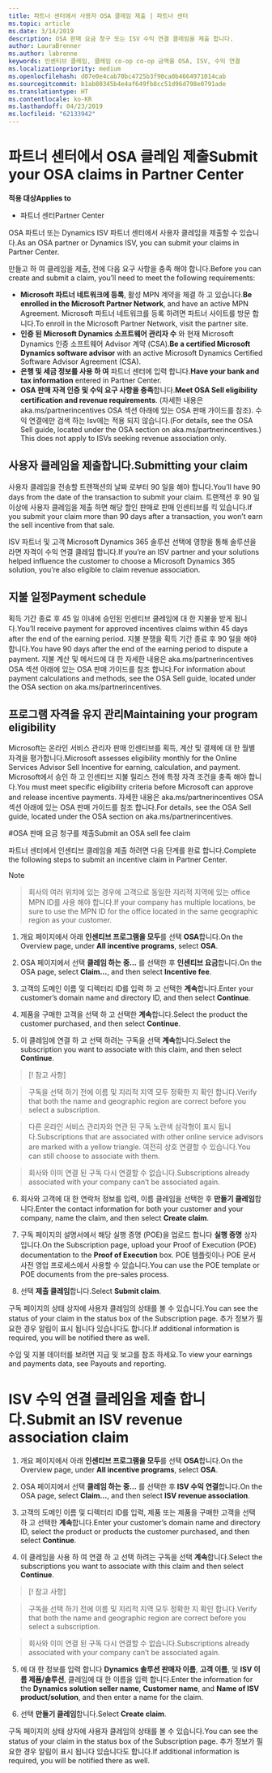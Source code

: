 ```yaml
---
title: 파트너 센터에서 사용자 OSA 클레임 제출 | 파트너 센터
ms.topic: article
ms.date: 3/14/2019
description: OSA 판매 요금 청구 또는 ISV 수익 연결 클레임을 제출 합니다.
author: LauraBrenner
ms.author: labrenne
keywords: 인센티브 클레임, 클레임 co-op co-op 금액을 OSA, ISV, 수익 연결
ms.localizationpriority: medium
ms.openlocfilehash: d07e0e4cab70bc4725b3f90ca0b4664971014cab
ms.sourcegitcommit: b1ab80345b4e4af649fb8cc51d96d798e0791ade
ms.translationtype: HT
ms.contentlocale: ko-KR
ms.lasthandoff: 04/23/2019
ms.locfileid: "62133942"
---
```

# <a name="submit-your-osa-claims-in-partner-center"></a><span data-ttu-id="78ff9-104">파트너 센터에서 OSA 클레임 제출</span><span class="sxs-lookup"><span data-stu-id="78ff9-104">Submit your OSA claims in Partner Center</span></span>

<span data-ttu-id="78ff9-105">**적용 대상**</span><span class="sxs-lookup"><span data-stu-id="78ff9-105">**Applies to**</span></span>

-  <span data-ttu-id="78ff9-106">파트너 센터</span><span class="sxs-lookup"><span data-stu-id="78ff9-106">Partner Center</span></span>

<span data-ttu-id="78ff9-107">OSA 파트너 또는 Dynamics ISV 파트너 센터에서 사용자 클레임을 제출할 수 있습니다.</span><span class="sxs-lookup"><span data-stu-id="78ff9-107">As an OSA partner or Dynamics ISV, you can submit your claims in Partner Center.</span></span> 

<span data-ttu-id="78ff9-108">만들고 하 여 클레임을 제출, 전에 다음 요구 사항을 충족 해야 합니다.</span><span class="sxs-lookup"><span data-stu-id="78ff9-108">Before you can create and submit a claim, you’ll need to meet the following requirements:</span></span> 
-   <span data-ttu-id="78ff9-109">**Microsoft 파트너 네트워크에 등록**, 활성 MPN 계약을 체결 하 고 있습니다.</span><span class="sxs-lookup"><span data-stu-id="78ff9-109">**Be enrolled in the Microsoft Partner Network**, and have an active MPN Agreement.</span></span> <span data-ttu-id="78ff9-110">Microsoft 파트너 네트워크를 등록 하려면 파트너 사이트를 방문 합니다.</span><span class="sxs-lookup"><span data-stu-id="78ff9-110">To enroll in the Microsoft Partner Network, visit the partner site.</span></span> 
-   <span data-ttu-id="78ff9-111">**인증 된 Microsoft Dynamics 소프트웨어 관리자 수** 와 현재 Microsoft Dynamics 인증 소프트웨어 Advisor 계약 (CSA).</span><span class="sxs-lookup"><span data-stu-id="78ff9-111">**Be a certified Microsoft Dynamics software advisor** with an active Microsoft Dynamics Certified Software Advisor Agreement (CSA).</span></span> 
-   <span data-ttu-id="78ff9-112">**은행 및 세금 정보를 사용 하 여** 파트너 센터에 입력 합니다.</span><span class="sxs-lookup"><span data-stu-id="78ff9-112">**Have your bank and tax information** entered in Partner Center.</span></span> 
-   <span data-ttu-id="78ff9-113">**OSA 판매 자격 인증 및 수익 요구 사항을 충족**합니다.</span><span class="sxs-lookup"><span data-stu-id="78ff9-113">**Meet OSA Sell eligibility certification and revenue requirements**.</span></span> <span data-ttu-id="78ff9-114">(자세한 내용은 aka.ms/partnerincentives OSA 섹션 아래에 있는 OSA 판매 가이드를 참조). 수익 연결에만 검색 하는 Isv에는 적용 되지 않습니다.</span><span class="sxs-lookup"><span data-stu-id="78ff9-114">(For details, see the OSA Sell guide, located under the OSA section on aka.ms/partnerincentives.) This does not apply to ISVs seeking revenue association only.</span></span> 

## <a name="submitting-your-claim"></a><span data-ttu-id="78ff9-115">사용자 클레임을 제출합니다.</span><span class="sxs-lookup"><span data-stu-id="78ff9-115">Submitting your claim</span></span>

<span data-ttu-id="78ff9-116">사용자 클레임을 전송할 트랜잭션의 날짜 로부터 90 일을 해야 합니다.</span><span class="sxs-lookup"><span data-stu-id="78ff9-116">You’ll have 90 days from the date of the transaction to submit your claim.</span></span> <span data-ttu-id="78ff9-117">트랜잭션 후 90 일 이상에 사용자 클레임을 제출 하면 해당 할인 판매로 판매 인센티브를 킥 있습니다.</span><span class="sxs-lookup"><span data-stu-id="78ff9-117">If you submit your claim more than 90 days after a transaction, you won’t earn the sell incentive from that sale.</span></span> 

<span data-ttu-id="78ff9-118">ISV 파트너 및 고객 Microsoft Dynamics 365 솔루션 선택에 영향을 통해 솔루션을 라면 자격이 수익 연결 클레임 합니다.</span><span class="sxs-lookup"><span data-stu-id="78ff9-118">If you’re an ISV partner and your solutions helped influence the customer to choose a Microsoft Dynamics 365 solution, you’re also eligible to claim revenue association.</span></span>   

## <a name="payment-schedule"></a><span data-ttu-id="78ff9-119">지불 일정</span><span class="sxs-lookup"><span data-stu-id="78ff9-119">Payment schedule</span></span>

<span data-ttu-id="78ff9-120">획득 기간 종료 후 45 일 이내에 승인된 인센티브 클레임에 대 한 지불을 받게 됩니다.</span><span class="sxs-lookup"><span data-stu-id="78ff9-120">You’ll receive payment for approved incentives claims within 45 days after the end of the earning period.</span></span> <span data-ttu-id="78ff9-121">지불 분쟁을 획득 기간 종료 후 90 일을 해야 합니다.</span><span class="sxs-lookup"><span data-stu-id="78ff9-121">You have 90 days after the end of the earning period to dispute a payment.</span></span> <span data-ttu-id="78ff9-122">지불 계산 및 메서드에 대 한 자세한 내용은 aka.ms/partnerincentives OSA 섹션 아래에 있는 OSA 판매 가이드를 참조 합니다.</span><span class="sxs-lookup"><span data-stu-id="78ff9-122">For information about payment calculations and methods, see the OSA Sell guide, located under the OSA section on aka.ms/partnerincentives.</span></span>

## <a name="maintaining-your-program-eligibility"></a><span data-ttu-id="78ff9-123">프로그램 자격을 유지 관리</span><span class="sxs-lookup"><span data-stu-id="78ff9-123">Maintaining your program eligibility</span></span>

<span data-ttu-id="78ff9-124">Microsoft는 온라인 서비스 관리자 판매 인센티브를 획득, 계산 및 결제에 대 한 월별 자격을 평가합니다.</span><span class="sxs-lookup"><span data-stu-id="78ff9-124">Microsoft assesses eligibility monthly for the Online Services Advisor Sell Incentive for earning, calculation, and payment.</span></span> <span data-ttu-id="78ff9-125">Microsoft에서 승인 하 고 인센티브 지불 릴리스 전에 특정 자격 조건을 충족 해야 합니다.</span><span class="sxs-lookup"><span data-stu-id="78ff9-125">You must meet specific eligibility criteria before Microsoft can approve and release incentive payments.</span></span> <span data-ttu-id="78ff9-126">자세한 내용은 aka.ms/partnerincentives OSA 섹션 아래에 있는 OSA 판매 가이드를 참조 합니다.</span><span class="sxs-lookup"><span data-stu-id="78ff9-126">For details, see the OSA Sell guide, located under the OSA section on aka.ms/partnerincentives.</span></span>

#<a name="submit-an-osa-sell-fee-claim"></a><span data-ttu-id="78ff9-127">OSA 판매 요금 청구를 제출</span><span class="sxs-lookup"><span data-stu-id="78ff9-127">Submit an OSA sell fee claim</span></span>

<span data-ttu-id="78ff9-128">파트너 센터에서 인센티브 클레임을 제출 하려면 다음 단계를 완료 합니다.</span><span class="sxs-lookup"><span data-stu-id="78ff9-128">Complete the following steps to submit an incentive claim in Partner Center.</span></span>  

>[!NOTE]

><span data-ttu-id="78ff9-129">회사의 여러 위치에 있는 경우에 고객으로 동일한 지리적 지역에 있는 office MPN ID를 사용 해야 합니다.</span><span class="sxs-lookup"><span data-stu-id="78ff9-129">If your company has multiple locations, be sure to use the MPN ID for the office located in the same geographic region as your customer.</span></span> 

1.  <span data-ttu-id="78ff9-130">개요 페이지에서 아래 **인센티브 프로그램을 모두**를 선택 **OSA**합니다.</span><span class="sxs-lookup"><span data-stu-id="78ff9-130">On the Overview page, under **All incentive programs**, select **OSA**.</span></span>

2.  <span data-ttu-id="78ff9-131">OSA 페이지에서 선택 **클레임 하는 중...** 를 선택한 후 **인센티브 요금**합니다.</span><span class="sxs-lookup"><span data-stu-id="78ff9-131">On the OSA page, select **Claim…**, and then select **Incentive fee**.</span></span>

3.  <span data-ttu-id="78ff9-132">고객의 도메인 이름 및 디렉터리 ID를 입력 하 고 선택한 **계속**합니다.</span><span class="sxs-lookup"><span data-stu-id="78ff9-132">Enter your customer’s domain name and directory ID, and then select **Continue**.</span></span> 

4.  <span data-ttu-id="78ff9-133">제품을 구매한 고객을 선택 하 고 선택한 **계속**합니다.</span><span class="sxs-lookup"><span data-stu-id="78ff9-133">Select the product the customer purchased, and then select **Continue**.</span></span> 

5.  <span data-ttu-id="78ff9-134">이 클레임에 연결 하 고 선택 하려는 구독을 선택 **계속**합니다.</span><span class="sxs-lookup"><span data-stu-id="78ff9-134">Select the subscription you want to associate with this claim, and then select **Continue**.</span></span>

>[! 참고 사항]

><span data-ttu-id="78ff9-136">구독을 선택 하기 전에 이름 및 지리적 지역 모두 정확한 지 확인 합니다.</span><span class="sxs-lookup"><span data-stu-id="78ff9-136">Verify that both the name and geographic region are correct before you select a subscription.</span></span> 

><span data-ttu-id="78ff9-137">다른 온라인 서비스 관리자와 연관 된 구독 노란색 삼각형이 표시 됩니다.</span><span class="sxs-lookup"><span data-stu-id="78ff9-137">Subscriptions that are associated with other online service advisors are marked with a yellow triangle.</span></span> <span data-ttu-id="78ff9-138">여전히 상호 연결할 수 있습니다.</span><span class="sxs-lookup"><span data-stu-id="78ff9-138">You can still choose to associate with them.</span></span> 

><span data-ttu-id="78ff9-139">회사와 이미 연결 된 구독 다시 연결할 수 없습니다.</span><span class="sxs-lookup"><span data-stu-id="78ff9-139">Subscriptions already associated with your company can’t be associated again.</span></span>  

6.  <span data-ttu-id="78ff9-140">회사와 고객에 대 한 연락처 정보를 입력, 이름 클레임을 선택한 후 **만들기 클레임**합니다.</span><span class="sxs-lookup"><span data-stu-id="78ff9-140">Enter the contact information for both your customer and your company, name the claim, and then select **Create claim**.</span></span> 

7.  <span data-ttu-id="78ff9-141">구독 페이지의 설명서에서 해당 실행 증명 (POE)을 업로드 합니다 **실행 증명** 상자입니다.</span><span class="sxs-lookup"><span data-stu-id="78ff9-141">On the Subscription page, upload your Proof of Execution (POE) documentation to the **Proof of Execution** box.</span></span> <span data-ttu-id="78ff9-142">POE 템플릿이나 POE 문서 사전 영업 프로세스에서 사용할 수 있습니다.</span><span class="sxs-lookup"><span data-stu-id="78ff9-142">You can use the POE template or POE documents from the pre-sales process.</span></span> 

8.  <span data-ttu-id="78ff9-143">선택 **제출 클레임**합니다.</span><span class="sxs-lookup"><span data-stu-id="78ff9-143">Select **Submit claim**.</span></span>    

<span data-ttu-id="78ff9-144">구독 페이지의 상태 상자에 사용자 클레임의 상태를 볼 수 있습니다.</span><span class="sxs-lookup"><span data-stu-id="78ff9-144">You can see the status of your claim in the status box of the Subscription page.</span></span> <span data-ttu-id="78ff9-145">추가 정보가 필요한 경우 알림이 표시 됩니다 있습니다도 합니다.</span><span class="sxs-lookup"><span data-stu-id="78ff9-145">If additional information is required, you will be notified there as well.</span></span>

<span data-ttu-id="78ff9-146">수입 및 지불 데이터를 보려면 지급 및 보고를 참조 하세요.</span><span class="sxs-lookup"><span data-stu-id="78ff9-146">To view your earnings and payments data, see Payouts and reporting.</span></span> 
 
# <a name="submit-an-isv-revenue-association-claim"></a><span data-ttu-id="78ff9-147">ISV 수익 연결 클레임을 제출 합니다.</span><span class="sxs-lookup"><span data-stu-id="78ff9-147">Submit an ISV revenue association claim</span></span>

1.  <span data-ttu-id="78ff9-148">개요 페이지에서 아래 **인센티브 프로그램을 모두**를 선택 **OSA**합니다.</span><span class="sxs-lookup"><span data-stu-id="78ff9-148">On the Overview page, under **All incentive programs**, select **OSA**.</span></span>

2.  <span data-ttu-id="78ff9-149">OSA 페이지에서 선택 **클레임 하는 중...** 를 선택한 후 **ISV 수익 연결**합니다.</span><span class="sxs-lookup"><span data-stu-id="78ff9-149">On the OSA page, select **Claim…**, and then select **ISV revenue association**.</span></span>

3.  <span data-ttu-id="78ff9-150">고객의 도메인 이름 및 디렉터리 ID를 입력, 제품 또는 제품을 구매한 고객을 선택 하 고 선택한 **계속**합니다.</span><span class="sxs-lookup"><span data-stu-id="78ff9-150">Enter your customer’s domain name and directory ID, select the product or products the customer purchased, and then select **Continue**.</span></span> 

4.  <span data-ttu-id="78ff9-151">이 클레임을 사용 하 여 연결 하 고 선택 하려는 구독을 선택 **계속**합니다.</span><span class="sxs-lookup"><span data-stu-id="78ff9-151">Select the subscriptions you want to associate with this claim and then select **Continue**.</span></span>

>[! 참고 사항]

><span data-ttu-id="78ff9-153">구독을 선택 하기 전에 이름 및 지리적 지역 모두 정확한 지 확인 합니다.</span><span class="sxs-lookup"><span data-stu-id="78ff9-153">Verify that both the name and geographic region are correct before you select a subscription.</span></span> 

><span data-ttu-id="78ff9-154">회사와 이미 연결 된 구독 다시 연결할 수 없습니다.</span><span class="sxs-lookup"><span data-stu-id="78ff9-154">Subscriptions already associated with your company can’t be associated again.</span></span>  

5.  <span data-ttu-id="78ff9-155">에 대 한 정보를 입력 합니다 **Dynamics 솔루션 판매자 이름**, **고객 이름**, 및 **ISV 이름 제품/솔루션**, 클레임에 대 한 이름을 입력 합니다.</span><span class="sxs-lookup"><span data-stu-id="78ff9-155">Enter the information for the **Dynamics solution seller name**, **Customer name**, and **Name of ISV product/solution**, and then enter a name for the claim.</span></span> 

6.  <span data-ttu-id="78ff9-156">선택 **만들기 클레임**합니다.</span><span class="sxs-lookup"><span data-stu-id="78ff9-156">Select **Create claim**.</span></span> 

<span data-ttu-id="78ff9-157">구독 페이지의 상태 상자에 사용자 클레임의 상태를 볼 수 있습니다.</span><span class="sxs-lookup"><span data-stu-id="78ff9-157">You can see the status of your claim in the status box of the Subscription page.</span></span> <span data-ttu-id="78ff9-158">추가 정보가 필요한 경우 알림이 표시 됩니다 있습니다도 합니다.</span><span class="sxs-lookup"><span data-stu-id="78ff9-158">If additional information is required, you will be notified there as well.</span></span>
